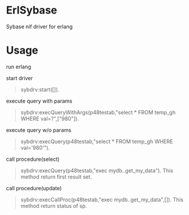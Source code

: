 ErlSybase
=========

Sybase nif driver for erlang


Usage
=========

run erlang 

start driver

> sybdrv:start([]).

execute query with params 
> sybdrv:execQueryWithArgs(p48testab,"select * FROM temp_gh WHERE val=?",["980"]).

execute query w/o params 
> sybdrv:execQuery(p48testab,"select * FROM temp_gh WHERE val='980'").

call procedure(select)

> sybdrv:execQuery(p48testab,"exec mydb..get_my_data").
This method return first result set.

call procedure(update)

> sybdrv:execCallProc(p48testab,"exec mydb..get_my_data",[]).
This method return status of sp.


